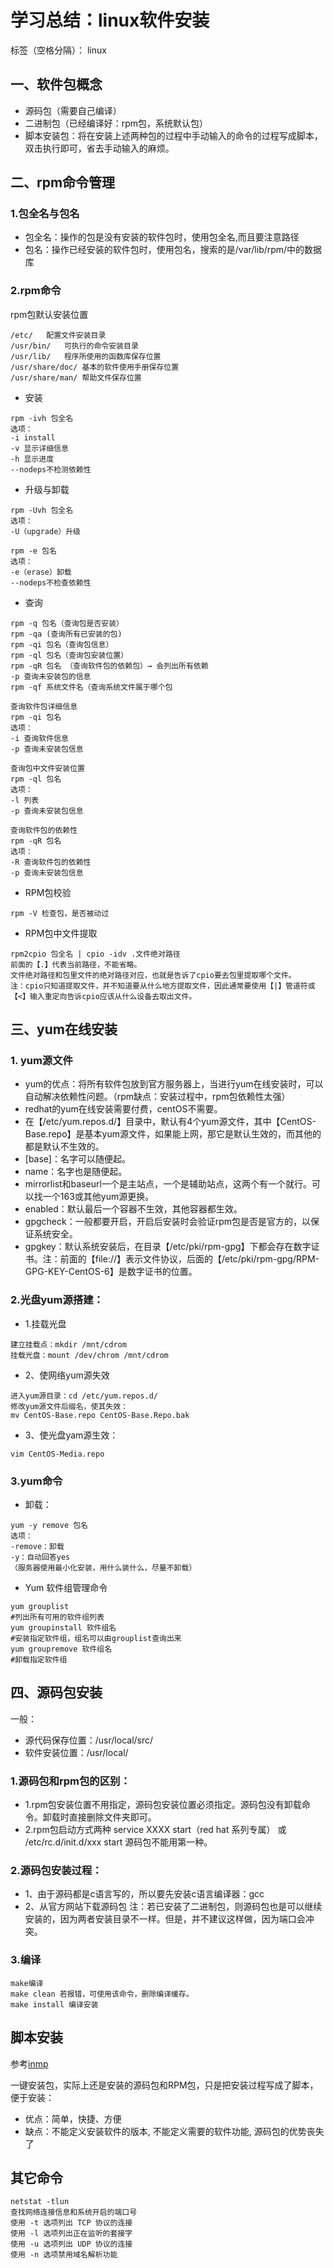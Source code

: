 ﻿# 学习总结：linux软件安装

标签（空格分隔）： linux


## 一、软件包概念
- 源码包（需要自己编译）
- 二进制包（已经编译好：rpm包，系统默认包）
- 脚本安装包：将在安装上述两种包的过程中手动输入的命令的过程写成脚本，双击执行即可，省去手动输入的麻烦。

## 二、rpm命令管理                
### 1.包全名与包名
- 包全名：操作的包是没有安装的软件包时，使用包全名,而且要注意路径
- 包名：操作已经安装的软件包时，使用包名，搜索的是/var/lib/rpm/中的数据库

### 2.rpm命令

rpm包默认安装位置
```
/etc/	配置文件安装目录
/usr/bin/	可执行的命令安装目录
/usr/lib/	程序所使用的函数库保存位置
/usr/share/doc/	基本的软件使用手册保存位置
/usr/share/man/	帮助文件保存位置
```

- 安装

```
rpm -ivh 包全名
选项：
-i install
-v 显示详细信息
-h 显示进度
--nodeps不检测依赖性
```

- 升级与卸载

```
rpm -Uvh 包全名
选项：
-U（upgrade）升级
```

```
rpm -e 包名
选项：
-e（erase）卸载
--nodeps不检查依赖性
```

- 查询

```
rpm -q 包名（查询包是否安装）
rpm -qa (查询所有已安装的包)
rpm -qi 包名（查询包信息）
rpm -ql 包名（查询包安装位置）
rpm -qR 包名 （查询软件包的依赖包）→ 会列出所有依赖
-p 查询未安装包的信息
rpm -qf 系统文件名（查询系统文件属于哪个包
```

```
查询软件包详细信息
rpm -qi 包名
选项：
-i 查询软件信息
-p 查询未安装包信息
```

```
查询包中文件安装位置
rpm -ql 包名
选项：
-l 列表
-p 查询未安装包信息
```

```
查询软件包的依赖性
rpm -qR 包名
选项：
-R 查询软件包的依赖性
-p 查询未安装包信息
```

- RPM包校验

```
rpm -V 检查包，是否被动过
```

- RPM包中文件提取

```
rpm2cpio 包全名 | cpio -idv .文件绝对路径 
前面的【.】代表当前路径，不能省略。
文件绝对路径和包里文件的绝对路径对应，也就是告诉了cpio要去包里提取哪个文件。
注：cpio只知道提取文件，并不知道要从什么地方提取文件，因此通常要使用【|】管道符或【<】输入重定向告诉cpio应该从什么设备去取出文件。
```

## 三、yum在线安装

### 1. yum源文件
- yum的优点：将所有软件包放到官方服务器上，当进行yum在线安装时，可以自动解决依赖性问题。（rpm缺点：安装过程中，rpm包依赖性太强）
- redhat的yum在线安装需要付费，centOS不需要。
- 在【/etc/yum.repos.d/】目录中，默认有4个yum源文件，其中【CentOS-Base.repo】是基本yum源文件，如果能上网，那它是默认生效的，而其他的都是默认不生效的。
- [base]：名字可以随便起。
- name：名字也是随便起。
- mirrorlist和baseurl一个是主站点，一个是辅助站点，这两个有一个就行。可以找一个163或其他yum源更换。
- enabled：默认最后一个容器不生效，其他容器都生效。
- gpgcheck：一般都要开启，开启后安装时会验证rpm包是否是官方的，以保证系统安全。
- gpgkey：默认系统安装后，在目录【/etc/pki/rpm-gpg】下都会存在数字证书。注：前面的【file://】表示文件协议，后面的【/etc/pki/rpm-gpg/RPM-GPG-KEY-CentOS-6】是数字证书的位置。


### 2.光盘yum源搭建：
- 1.挂载光盘

```
建立挂载点：mkdir /mnt/cdrom
挂载光盘：mount /dev/chrom /mnt/cdrom
```
- 2、使网络yum源失效

```
进入yum源目录：cd /etc/yum.repos.d/
修改yum源文件后缀名，使其失效：
mv CentOS-Base.repo CentOS-Base.Repo.bak
```
- 3、使光盘yam源生效：

```
vim CentOS-Media.repo
```

### 3.yum命令

- 卸载：

```
yum -y remove 包名
选项：
-remove：卸载
-y：自动回答yes
（服务器使用最小化安装，用什么装什么，尽量不卸载）
```

- Yum 软件组管理命令

```
yum grouplist
#列出所有可用的软件组列表
yum groupinstall 软件组名
#安装指定软件组，组名可以由grouplist查询出来
yum groupremove 软件组名
#卸载指定软件组
```

## 四、源码包安装

一般：
- 源代码保存位置：/usr/local/src/
- 软件安装位置：/usr/local/

### 1.源码包和rpm包的区别：
- 1.rpm包安装位置不用指定，源码包安装位置必须指定。源码包没有卸载命令。卸载时直接删除文件夹即可。
- 2.rpm包启动方式两种 service XXXX start（red hat 系列专属） 或 /etc/rc.d/init.d/xxx start
源码包不能用第一种。

### 2.源码包安装过程：
- 1、由于源码都是c语言写的，所以要先安装c语言编译器：gcc
- 2、从官方网站下载源码包
注：若已安装了二进制包，则源码包也是可以继续安装的，因为两者安装目录不一样。但是，并不建议这样做，因为端口会冲突。

### 3.编译

```
make编译
make clean 若报错，可使用该命令，删除编译缓存。
make install 编译安装
```

## 脚本安装

参考[inmp](http://www.inmp.org)

一键安装包，实际上还是安装的源码包和RPM包，只是把安装过程写成了脚本，便于安装：
- 优点：简单，快捷、方便
- 缺点：不能定义安装软件的版本, 不能定义需要的软件功能, 源码包的优势丧失了
	
	
## 其它命令	
```
netstat -tlun
查找网络连接信息和系统开启的端口号
使用 -t 选项列出 TCP 协议的连接
使用 -l 选项列出正在监听的套接字
使用 -u 选项列出 UDP 协议的连接
使用 -n 选项禁用域名解析功能
```
